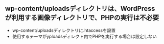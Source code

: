 ## wp-content/uploadsディレクトリは、WordPressが利用する画像ディレクトリで、PHPの実行は不必要

- wp-content/uploadsディレクトリに.htaccessを設置
- 使用するテーマがyploadsディレクト内でPHPを実行する場合は設定しない
